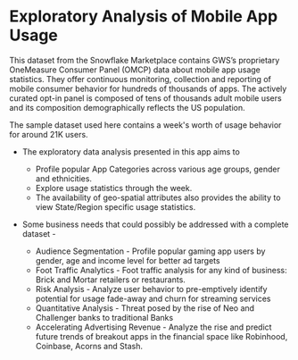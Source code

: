 # Exploratory Analysis of Mobile App Usage

This dataset from the Snowflake Marketplace contains GWS’s proprietary OneMeasure Consumer Panel (OMCP) data about mobile app usage statistics.
They offer continuous monitoring, collection and reporting of mobile consumer behavior for hundreds of thousands of apps. The actively curated opt-in panel is composed of tens of thousands adult mobile users and its composition demographically reflects the US population.


The sample dataset used here contains a week's worth of usage behavior for around 21K users.

* The exploratory data analysis presented in this app aims to 
    * Profile popular App Categories across various age groups, gender and ethnicities.
    * Explore usage statistics through the week.
    * The availability of geo-spatial attributes also provides the ability to view State/Region specific usage statistics.
    
* Some business needs that could possibly be addressed with a complete dataset - 
    * Audience Segmentation - Profile popular gaming app users by gender, age and income level for better ad targets
    * Foot Traffic Analytics - Foot traffic analysis for any kind of business: Brick and Mortar retailers or restaurants.
    * Risk Analysis - Analyze user behavior to pre-emptively identify potential for usage fade-away and churn for streaming services
    * Quantitative Analysis - Threat posed by the rise of Neo and Challenger banks to traditional Banks
    * Accelerating Advertising Revenue - Analyze the rise and predict future trends of breakout apps in the financial space like Robinhood, Coinbase, Acorns and Stash.
